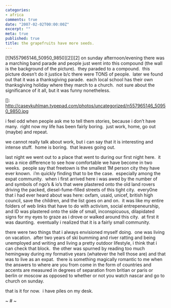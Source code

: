 ```yaml
---
categories:
- africa
comments: true
date: "2007-02-02T00:00:00Z"
excerpt: ""
meta: true
published: true
title: the grapefruits have more seeds.
---
```


[![N557965146_50950_9850][2]][2] on sunday afternoon/evening there was a marching band parade and people just went into this compound (the wall is the background of the picture).  they paraded to a compound.  this picture doesn’t do it justice b/c there were TONS of people.  later we found out that it was a thanksgiving parade.  each local school has their own thanksgiving holiday where they march to a church.  not sure about the significance of it all, but it was funny nonetheless.

 []: http://caseykuhlman.typepad.com/photos/uncategorized/n557965146_50950_9850.jpg

i feel odd when people ask me to tell them stories, because i don’t have many.  right now my life has been fairly boring.  just work, home, go out (maybe) and repeat.  

we cannot really talk about work, but i can say that it is interesting and intense stuff.  home is boring.  that leaves going out.

last night we went out to a place that went to during our first night here.  it was a nice difference to see how comfortable we have become in two weeks.  people say that freetown is the smallest 1M person city they have ever known.  i’m quickly finding that to be the case.  especially among the expat community.  when i first arrived here i was awed by the number of and symbols of ngo’s & io’s that were plastered onto the old land rovers driving the packed, diesel-fume-filled streets of this tight city.  every0ne that i had ever heard about was here: oxfam, usaid, unicef, british high council, save the children, and the list goes on and on.  it was like my entire folders of web links that have to do with activism, social entrepeneurship, and ID was plastered onto the side of small, inconspicuous, dilapidated signs for my eyes to graze as i drove or walked around this city.  at first it was daunting.  eventually i realized that it is a fairly small community.  

there were two things that i always envisioned myself doing.  one was living on vacation.  after two years of ski bumming and river ratting and being unemployed and writing and living a pretty outdoor lifestyle, i think that i can check that block.  the other was spurned by reading too much hemingway during my formative years (whatever the hell those are) and that was to live as an expat.  there is something magically romantic to me when the answers to where are you from come in the form of countries and accents are measured in degrees of separation from britian or paris or berlin or moscow as opposed to whether or not you watch nascar and go to church on sunday.

that is it for now.  i have piles on my desk.

~ # ~